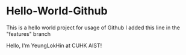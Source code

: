 # Hello-World-Github
This is a hello world project for usage of Github
I added this line in the "features" branch

Hello, I'm YeungLokHin at CUHK AIST!
